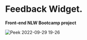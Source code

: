 # Feedback Widget.

**Front-end NLW Bootcamp project**

![Peek 2022-09-29 19-26](https://user-images.githubusercontent.com/99200113/193153314-aa7ed168-38c6-4e58-abb0-10d85973986a.gif)
